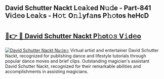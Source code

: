 ## David Schutter Nackt L𝚎a𝚔ed N𝚞𝚍e - Part-841 Vi𝚍𝚎o L𝚎a𝚔s - H𝚘𝚝 O𝚗𝚕yf𝚊ns P𝚑𝚘tos heHcD

# <h2><a href="http://kf0uco.oniu.top/?m=David+Schutter+Nackt">🔗👉 🔴 David Schutter Nackt P𝚑ot𝚘𝚜 V𝚒d𝚎o</a></h2>

[![David Schutter Nackt Nu𝚍e𝚜](https://i.imgur.com/0qMVB7G.gif)](http://kf0uco.oniu.top/?m=David+Schutter+Nackt)
Virtual artist and entertainer David Schutter Nackt, recognized for publishing dance and lifestyle tutorials through popular dance moves and brief clips. Outstanding magician's assistant David Schutter Nackt, recognized for their remarkable abilities and accomplishments in assisting magicians.  
